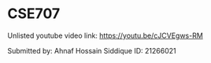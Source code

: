 # CSE707

Unlisted youtube video link: https://youtu.be/cJCVEgws-RM

Submitted by: Ahnaf Hossain Siddique
ID: 21266021

